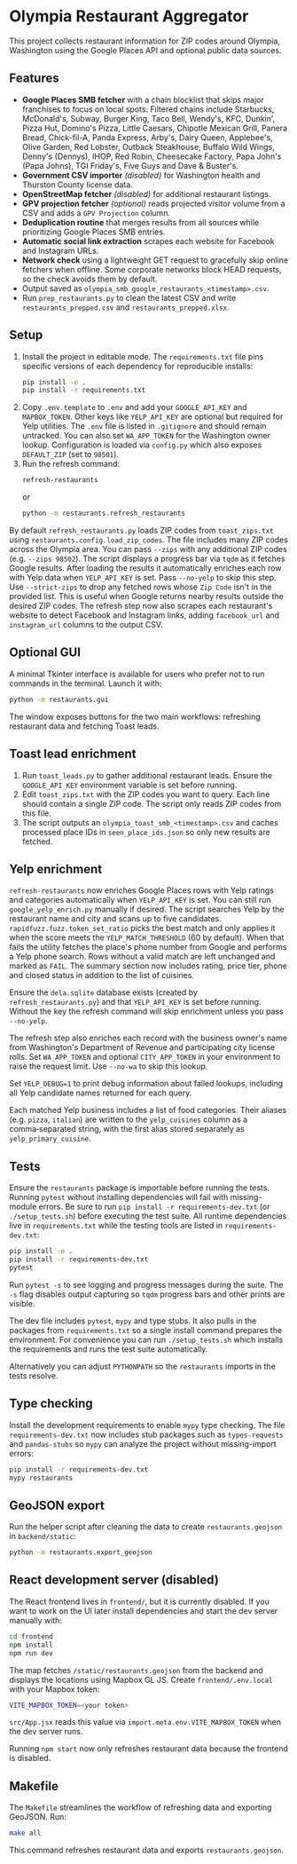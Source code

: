 # Olympia Restaurant Aggregator

This project collects restaurant information for ZIP codes around Olympia, Washington using the Google Places API and optional public data sources.

## Features

- **Google Places SMB fetcher** with a chain blocklist that skips major
  franchises to focus on local spots. Filtered chains include Starbucks,
  McDonald's, Subway, Burger King, Taco Bell, Wendy's, KFC, Dunkin', Pizza Hut,
  Domino's Pizza, Little Caesars, Chipotle Mexican Grill, Panera Bread,
  Chick-fil-A, Panda Express, Arby's, Dairy Queen, Applebee's, Olive Garden,
  Red Lobster, Outback Steakhouse, Buffalo Wild Wings, Denny's (Dennys), IHOP,
  Red Robin, Cheesecake Factory, Papa John's (Papa Johns), TGI Friday's,
  Five Guys and Dave & Buster's.
- **Government CSV importer** *(disabled)* for Washington health and Thurston County license data.
- **OpenStreetMap fetcher** *(disabled)* for additional restaurant listings.
- **GPV projection fetcher** *(optional)* reads projected visitor volume from a
  CSV and adds a `GPV Projection` column.
- **Deduplication routine** that merges results from all sources while prioritizing Google Places SMB entries.
- **Automatic social link extraction** scrapes each website for Facebook and Instagram URLs.
- **Network check** using a lightweight GET request to gracefully skip online
  fetchers when offline. Some corporate networks block HEAD requests, so the
  check avoids them by default.
- Output saved as `olympia_smb_google_restaurants_<timestamp>.csv`.
- Run `prep_restaurants.py` to clean the latest CSV and write
  `restaurants_prepped.csv` and `restaurants_prepped.xlsx`.

## Setup

1. Install the project in editable mode. The `requirements.txt` file pins
   specific versions of each dependency for reproducible installs:
   ```bash
   pip install -e .
   pip install -r requirements.txt
   ```
2. Copy `.env.template` to `.env` and add your `GOOGLE_API_KEY` and
   `MAPBOX_TOKEN`. Other keys like `YELP_API_KEY` are optional but required for
   Yelp utilities. The `.env` file is listed in `.gitignore` and should remain
   untracked. You can also set `WA_APP_TOKEN` for the Washington owner lookup.
   Configuration is loaded via `config.py` which also exposes
   `DEFAULT_ZIP` (set to `98501`).
3. Run the refresh command:
   ```bash
   refresh-restaurants
   ```
   or
   ```bash
   python -m restaurants.refresh_restaurants
   ```

By default `refresh_restaurants.py` loads ZIP codes from `toast_zips.txt` using
`restaurants.config.load_zip_codes`. The file includes many ZIP codes across the
Olympia area. You can pass `--zips` with any additional ZIP codes (e.g.
`--zips 98502`). The script displays a progress bar via `tqdm` as it fetches
Google results. After loading the results it automatically enriches each row
with Yelp data when `YELP_API_KEY` is set. Pass `--no-yelp` to skip this step.
Use `--strict-zips` to drop any fetched rows whose `Zip Code` isn't in the
provided list. This is useful when Google returns nearby results outside the
desired ZIP codes.
The refresh step now also scrapes each restaurant's website to detect Facebook
and Instagram links, adding `facebook_url` and `instagram_url` columns to the
output CSV.

## Optional GUI

A minimal Tkinter interface is available for users who prefer not to run
commands in the terminal. Launch it with:

```bash
python -m restaurants.gui
```

The window exposes buttons for the two main workflows: refreshing restaurant
data and fetching Toast leads.

## Toast lead enrichment

1. Run `toast_leads.py` to gather additional restaurant leads. Ensure the `GOOGLE_API_KEY` environment variable is set before running.
2. Edit `toast_zips.txt` with the ZIP codes you want to query. Each line should
   contain a single ZIP code. The script only reads ZIP codes from this file.
3. The script outputs an `olympia_toast_smb_<timestamp>.csv` and caches processed place IDs in `seen_place_ids.json` so only new results are fetched.

## Yelp enrichment

`refresh-restaurants` now enriches Google Places rows with Yelp ratings and
categories automatically when `YELP_API_KEY` is set. You can still run
`google_yelp_enrich.py` manually if desired. The script searches Yelp by the
restaurant name and city and scans
up to five candidates. `rapidfuzz.fuzz.token_set_ratio` picks the best match and
only applies it when the score meets the `YELP_MATCH_THRESHOLD` (60 by default).
When that fails the utility fetches the place's phone number from Google and
performs a Yelp phone search. Rows without a valid match are left unchanged and
marked as `FAIL`. The summary section now includes rating, price tier, phone and
closed status in addition to the list of cuisines.

Ensure the `dela.sqlite` database exists (created by `refresh_restaurants.py`)
and that `YELP_API_KEY` is set before running. Without the key the refresh
command will skip enrichment unless you pass `--no-yelp`.

The refresh step also enriches each record with the business owner's name from
Washington's Department of Revenue and participating city license rolls. Set
`WA_APP_TOKEN` and optional `CITY_APP_TOKEN` in your environment to raise the
request limit. Use `--no-wa` to skip this lookup.

Set `YELP_DEBUG=1` to print debug information about failed lookups, including
all Yelp candidate names returned for each query.

Each matched Yelp business includes a list of food categories. Their aliases
(e.g. `pizza`, `italian`) are written to the `yelp_cuisines` column as a
comma‑separated string, with the first alias stored separately as
`yelp_primary_cuisine`.

## Tests

Ensure the `restaurants` package is importable before running the tests.
Running `pytest` without installing dependencies will fail with missing-module
errors. Be sure to run `pip install -r requirements-dev.txt` (or
`./setup_tests.sh`) before executing the test suite. All runtime
dependencies live in `requirements.txt` while the testing tools are listed in
`requirements-dev.txt`:

```bash
pip install -e .
pip install -r requirements-dev.txt
pytest
```

Run `pytest -s` to see logging and progress messages during the suite. The
`-s` flag disables output capturing so `tqdm` progress bars and other prints are
visible.

The dev file includes `pytest`, `mypy` and type stubs. It also pulls in the
packages from `requirements.txt` so a single install command prepares the
environment. For convenience you can run `./setup_tests.sh` which installs the
requirements and runs the test suite automatically.

Alternatively you can adjust `PYTHONPATH` so the `restaurants` imports in the
tests resolve.

## Type checking

Install the development requirements to enable `mypy` type checking. The file
`requirements-dev.txt` now includes stub packages such as `types-requests` and
`pandas-stubs` so `mypy` can analyze the project without missing-import errors:

```bash
pip install -r requirements-dev.txt
mypy restaurants
```

## GeoJSON export

Run the helper script after cleaning the data to create `restaurants.geojson` in
`backend/static`:

```bash
python -m restaurants.export_geojson
```

## React development server (disabled)

The React frontend lives in `frontend/`, but it is currently disabled. If you
want to work on the UI later install dependencies and start the dev server
manually with:

```bash
cd frontend
npm install
npm run dev
```

The map fetches `/static/restaurants.geojson` from the backend and displays the
locations using Mapbox GL JS. Create `frontend/.env.local` with your Mapbox
token:

```bash
VITE_MAPBOX_TOKEN=<your token>
```

`src/App.jsx` reads this value via `import.meta.env.VITE_MAPBOX_TOKEN` when the
dev server runs.

Running `npm start` now only refreshes restaurant data because the frontend is
disabled.

## Makefile

The `Makefile` streamlines the workflow of refreshing data and exporting GeoJSON. Run:

```bash
make all
```

This command refreshes restaurant data and exports `restaurants.geojson`.
